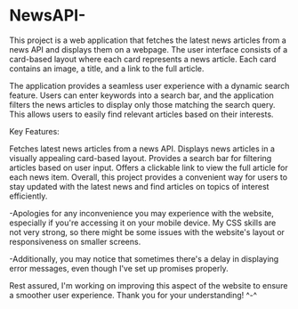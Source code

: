 # NewsAPI-
This project is a web application that fetches the latest news articles from a news API and displays them on a webpage. The user interface consists of a card-based layout where each card represents a news article. Each card contains an image, a title, and a link to the full article.

The application provides a seamless user experience with a dynamic search feature. Users can enter keywords into a search bar, and the application filters the news articles to display only those matching the search query. This allows users to easily find relevant articles based on their interests.

Key Features:

Fetches latest news articles from a news API.
Displays news articles in a visually appealing card-based layout.
Provides a search bar for filtering articles based on user input.
Offers a clickable link to view the full article for each news item.
Overall, this project provides a convenient way for users to stay updated with the latest news and find articles on topics of interest efficiently.


-Apologies for any inconvenience you may experience with the website, especially if you're accessing it on your mobile device. My CSS skills are not very strong, so there might be some issues with the website's layout or responsiveness on smaller screens.

-Additionally, you may notice that sometimes there's a delay in displaying error messages, even though I've set up promises properly.

Rest assured, I'm working on improving this aspect of the website to ensure a smoother user experience. Thank you for your understanding! ^-^
